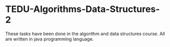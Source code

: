 # TEDU-Algorithms-Data-Structures-2
These tasks have been done in the algorithm and data structures course. All are written in java programming language.
